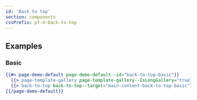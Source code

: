 ```yaml
---
id: 'Back to top'
section: components
cssPrefix: pf-d-back-to-top
---
```


## Examples
### Basic
```hbs isFullscreen
{{#> page-demo-default page-demo-default--id="back-to-top-basic"}}
  {{> page-template-gallery page-template-gallery--IsLongGallery="true"}}
  {{> back-to-top back-to-top--target="main-content-back-to-top-basic"}}
{{/page-demo-default}}
```
